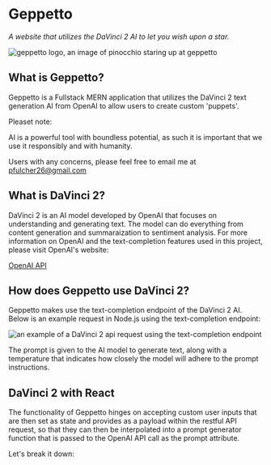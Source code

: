 # **Geppetto**

*A website that utilizes the DaVinci 2 AI to let you wish upon a star.*

![geppetto logo, an image of pinocchio staring up at geppetto](https://i.imgur.com/tzGCXcl.png)


## What is Geppetto?  

Geppetto is a Fullstack MERN application that utilizes the DaVinci 2 text generation AI from OpenAI to allow users to create custom 'puppets'.

Pleaset note: 

AI is a powerful tool with boundless potential, as such it is important that we use it responsibly and with humanity.

Users with any concerns, please feel free to email me at pfulcher26@gmail.com 

## What is DaVinci 2?

DaVinci 2 is an AI model developed by OpenAI that focuses on understanding and generating text.  The model can do everything from content generation and summaraization to sentiment analysis.  For more information on OpenAI and the text-completion features used in this project, please visit OpenAI's website:

<a  href="https://beta.openai.com/"  target="_blank">OpenAI API</a>

## How does Geppetto use DaVinci 2?

Geppetto makes use the text-completion endpoint of the DaVinci 2 AI.  Below is an example request in Node.js using the text-completion endpoint: 

![an example of a DaVinci 2 api request using the text-completion endpoint](https://i.imgur.com/m5nzs53.png)

The prompt is given to the AI model to generate text, along with a temperature that indicates how closely the model will adhere to the prompt instructions. 

## DaVinci 2 with React 

The functionality of Geppetto hinges on accepting custom user inputs that are then set as state and provides as a payload within the restful API request, so that they can then be interpolated into a prompt generator function that is passed to the OpenAI API call as the prompt attribute. 

Let's break it down:




